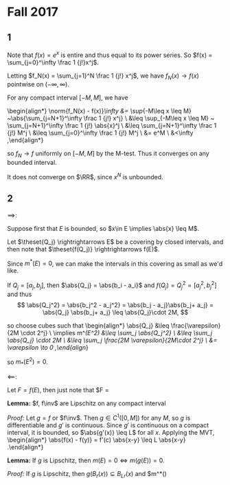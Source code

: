 # Fall 2017

## 1

Note that $f(x) = e^x$ is entire and thus equal to its power series.
So $f(x) = \sum_{j=0}^\infty \frac 1 {j!}x^j$.

Letting $f_N(x) = \sum_{j=1}^N \frac 1 {j!} x^j$, we have $f_N(x) \to f(x)$ pointwise on $(-\infty ,\infty)$.

For any compact interval $[-M, M]$, we have

\begin{align*}
\norm{f_N(x) - f(x)}_\infty
&= \sup_{-M\leq x \leq M} ~\abs{\sum_{j=N+1}^\infty \frac 1 {j!} x^j} \\
&\leq \sup_{-M\leq x \leq M} ~ \sum_{j=N+1}^\infty \frac 1 {j!} \abs{x}^j \\
&\leq \sum_{j=N+1}^\infty \frac 1 {j!} M^j \\
&\leq \sum_{j=0}^\infty \frac 1 {j!} M^j \\
&= e^M \\
&<\infty
,\end{align*}

so $f_N \to f$ uniformly on $[-M, M]$ by the M-test.
Thus it converges on any bounded interval.

It does not converge on $\RR$, since $x^N$ is unbounded.

## 2

$\implies$:

Suppose first that $E$ is bounded, so $x\in E \implies \abs{x} \leq M$.

Let $\theset{Q_j} \rightrightarrows E$ be a covering by closed intervals, and then note that $\theset{f(Q_j)} \rightrightarrows f(E)$.

Since $m^*(E) = 0$, we can make the intervals in this covering as small as we'd like.

If $Q_j = [a_j, b_j]$, then $\abs{Q_j} = \abs{b_i - a_i}$ and $f(Q_j) = Q_j^2 = [a_j^2, b_j^2]$ and thus 
$$
\abs{Q_j^2} = \abs{b_j^2 - a_j^2} = \abs{b_j - a_j}\abs{b_j+ a_j} = \abs{Q_j} \abs{b_j+ a_j} \leq \abs{Q_j}\cdot 2M,
$$

so choose cubes such that 
\begin{align*}
\abs{Q_j} 
&\leq \frac{\varepsilon}{2M \cdot 2^j} \\
\implies m^*(E^2) 
&\leq \sum_j \abs{Q_j^2} \\ 
&\leq \sum_j \abs{Q_j} \cdot 2M  \\
&\leq \sum_j \frac{2M \varepsilon}{2M\cdot 2^j}  \\
&= \varepsilon \to 0
,\end{align*}

so $m_*(E^2) = 0$.

$\impliedby$:

Let $F = f(E)$, then just note that $F =

**Lemma:** 
$f, f\inv$ are Lipschitz on any compact interval
 
*Proof:*
Let $g = f$ or $f\inv$. 
Then $g\in C^1([0, M])$ for any $M$, so $g$ is differentiable and $g'$ is continuous.
Since $g'$ is continuous on a compact interval, it is bounded, so $\abs{g'(x)} \leq L$ for all $x$.
Applying the MVT,
\begin{align*}
\abs{f(x) - f(y)} = f'(c) \abs{x-y} \leq L \abs{x-y}
.\end{align*}
  
**Lemma:** 
If $g$ is Lipschitz, then $m(E) = 0 \iff m(g(E)) = 0$.

*Proof:*
If $g$ is Lipschitz, then $g(B_r(x)) \subseteq B_{Lr}(x)$ and $m^*()